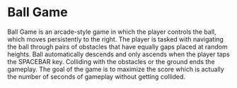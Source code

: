 # Ball Game

Ball Game is an arcade-style game in which the player controls the ball, which moves persistently to the right. The player is tasked with navigating the ball through pairs of obstacles that have equally gaps placed at random heights. Ball automatically descends and only ascends when the player taps the SPACEBAR key. Colliding with the obstacles or the ground ends the gameplay. The goal of the game is to maximize the score which is actually the number of seconds of gameplay without getting collided.
